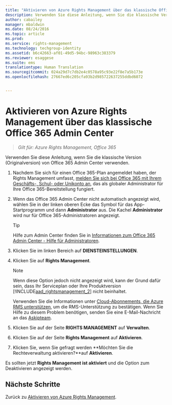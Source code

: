 ```yaml
---
title: "Aktivieren von Azure Rights Management über das klassische Office 365 Admin Center | Azure RMS"
description: Verwenden Sie diese Anleitung, wenn Sie die klassische Version (Originalversion) von Office 365 Admin Center verwenden.
author: cabailey
manager: mbaldwin
ms.date: 08/24/2016
ms.topic: article
ms.prod: 
ms.service: rights-management
ms.technology: techgroup-identity
ms.assetid: b6c42663-af01-49d5-94bc-98963c383379
ms.reviewer: esaggese
ms.suite: ems
translationtype: Human Translation
ms.sourcegitcommit: 024a29d7c7db2e4c0578a95c93e22f8e7a5b173e
ms.openlocfilehash: 27667ed6c205cfa93b2d985722637255ddbd6072


---
```


# Aktivieren von Azure Rights Management über das klassische Office 365 Admin Center

>*Gilt für: Azure Rights Management, Office 365*


Verwenden Sie diese Anleitung, wenn Sie die klassische Version (Originalversion) von Office 365 Admin Center verwenden.

1. Nachdem Sie sich für einen Office 365-Plan angemeldet haben, der Rights Management umfasst, [melden Sie sich bei Office 365 mit Ihrem Geschäfts-, Schul- oder Unikonto an](https://portal.office.com/), das als globaler Administrator für Ihre Office 365-Bereitstellung fungiert.

2. Wenn das Office 365 Admin Center nicht automatisch angezeigt wird, wählen Sie in der linken oberen Ecke das Symbol für das App-Startprogramm und dann **Administrator** aus. Die Kachel **Administrator** wird nur für Office 365-Administratoren angezeigt.

    > [!TIP]
    > Hilfe zum Admin Center finden Sie in [Informationen zum Office 365 Admin Center - Hilfe für Administratoren](https://support.office.com/article/About-the-Office-365-admin-center-Admin-Help-58537702-d421-4d02-8141-e128e3703547).

3. Klicken Sie im linken Bereich auf **DIENSTEINSTELLUNGEN**.

4.  Klicken Sie auf **Rights Management**.

    > [!NOTE]
    >Wenn diese Option jedoch nicht angezeigt wird, kann der Grund dafür sein, dass Ihr Serviceplan oder Ihre Produktversion [!INCLUDE[aad_rightsmanagement_2](../includes/aad_rightsmanagement_2_md.md)] nicht beinhaltet.
    >
    >Verwenden Sie die Informationen unter [Cloud-Abonnements, die Azure RMS unterstützen](../get-started/requirements-subscriptions.md), um die RMS-Unterstützung zu bestätigen. Wenn Sie Hilfe zu diesem Problem benötigen, senden Sie eine E-Mail-Nachricht an das [Askipteam](mailto:askipteam?subject=I%20cannot%20activate%20RMS).

5. Klicken Sie auf der Seite **RIGHTS MANAGEMENT** auf **Verwalten**.

6. Klicken Sie auf der Seite **Rights Management** auf **Aktivieren**.

7. Klicken Sie, wenn Sie gefragt werden **Möchten Sie die Rechteverwaltung aktivieren?**auf **Aktivieren**.

Es sollten jetzt **Rights Management ist aktiviert** und die Option zum Deaktivieren angezeigt werden.

## Nächste Schritte
Zurück zu [Aktivieren von Azure Rights Management](activate-service.md).


<!--HONumber=Aug16_HO4-->


